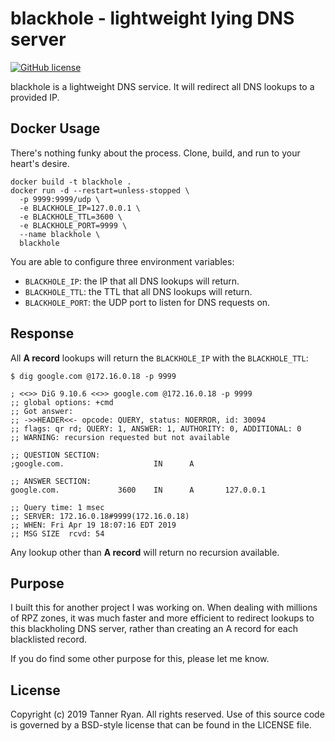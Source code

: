 # blackhole - lightweight lying DNS server
[![GitHub
license](https://img.shields.io/github/license/TheTannerRyan/blackhole.svg?style=flat-square)](https://github.com/TheTannerRyan/blackhole/blob/master/LICENSE)

blackhole is a lightweight DNS service. It will redirect all DNS lookups to a
provided IP. 

## Docker Usage
There's nothing funky about the process. Clone, build, and run to your heart's
desire.
```
docker build -t blackhole .
docker run -d --restart=unless-stopped \
  -p 9999:9999/udp \
  -e BLACKHOLE_IP=127.0.0.1 \
  -e BLACKHOLE_TTL=3600 \
  -e BLACKHOLE_PORT=9999 \
  --name blackhole \
  blackhole
```
You are able to configure three environment variables:
- `BLACKHOLE_IP`: the IP that all DNS lookups will return.
- `BLACKHOLE_TTL`: the TTL that all DNS lookups will return.
- `BLACKHOLE_PORT`: the UDP port to listen for DNS requests on.

## Response
All __A record__ lookups will return the `BLACKHOLE_IP` with the
`BLACKHOLE_TTL`:
```
$ dig google.com @172.16.0.18 -p 9999

; <<>> DiG 9.10.6 <<>> google.com @172.16.0.18 -p 9999
;; global options: +cmd
;; Got answer:
;; ->>HEADER<<- opcode: QUERY, status: NOERROR, id: 30094
;; flags: qr rd; QUERY: 1, ANSWER: 1, AUTHORITY: 0, ADDITIONAL: 0
;; WARNING: recursion requested but not available

;; QUESTION SECTION:
;google.com.                    IN      A

;; ANSWER SECTION:
google.com.             3600    IN      A       127.0.0.1

;; Query time: 1 msec
;; SERVER: 172.16.0.18#9999(172.16.0.18)
;; WHEN: Fri Apr 19 18:07:16 EDT 2019
;; MSG SIZE  rcvd: 54
```

Any lookup other than __A record__ will return no recursion available.

## Purpose
I built this for another project I was working on. When dealing with millions of
RPZ zones, it was much faster and more efficient to redirect lookups to this
blackholing DNS server, rather than creating an A record for each blacklisted
record.

If you do find some other purpose for this, please let me know.

## License
Copyright (c) 2019 Tanner Ryan. All rights reserved. Use of this source code is
governed by a BSD-style license that can be found in the LICENSE file.
